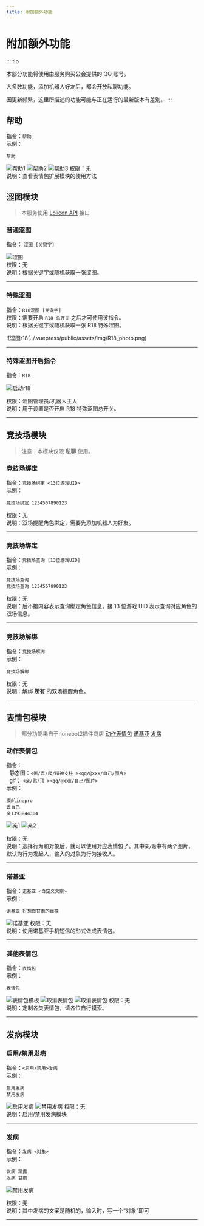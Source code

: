 ```yaml
---
title: 附加额外功能
---
```

# 附加额外功能
::: tip

本部分功能将使用由服务购买公会提供的 QQ 账号。

大多数功能，添加机器人好友后，都会开放私聊功能。
  
因更新频繁，这里所描述的功能可能与正在运行的最新版本有差别。
:::
## 帮助
指令：`帮助`  
示例：
```
帮助
```   

![帮助1](../.vuepress/public/assets/img/extra/help1.png)
![帮助2](../.vuepress/public/assets/img/extra/help2.png)
![帮助3](../.vuepress/public/assets/img/extra/help3.png)
权限：无  
说明：查看表情包扩展模块的使用方法

## 涩图模块

> 本服务使用 [Lolicon API](https://api.lolicon.app/) 接口

### 普通涩图
指令： `涩图 [关键字]` 

![涩图](../.vuepress/public/assets/img/photo_loli.png)     
权限：无      
说明：根据关键字或随机获取一张涩图。  

***

### 特殊涩图
指令：`R18涩图 [关键字]`    
权限：需要开启 `R18 总开关` 之后才可使用该指令。    
说明：根据关键字或随机获取一张 R18 特殊涩图。

![涩图r18(../.vuepress/public/assets/img/R18_photo.png)

***

### 特殊涩图开启指令
指令：`R18`  

![启动r18](../.vuepress/public/assets/img/R18.png)

权限：涩图管理员/机器人主人      
说明：用于设置是否开启 R18 特殊涩图总开关。  

***

## 竞技场模块
> 注意：本模块仅限 **私聊** 使用。
### 竞技场绑定
指令：`竞技场绑定 <13位游戏UID>`  
示例：
```
竞技场绑定 1234567890123
```   
权限：无  
说明：双场提醒角色绑定，需要先添加机器人为好友。  

***

### 竞技场绑定
指令：`竞技场查询 [13位游戏UID]`  
示例：
```
竞技场查询
竞技场查询 1234567890123
```   
权限：无  
说明：后不接内容表示查询绑定角色信息，接 13 位游戏 UID 表示查询对应角色的双场信息。 

***

### 竞技场解绑
指令：`竞技场解绑`  
示例：
```
竞技场解绑
```   
权限：无  
说明：解绑 **所有** 的双场提醒角色。
***
## 表情包模块
> 部分功能来自于nonebot2插件商店
> [动作表情包](https://github.com/noneplugin/nonebot-plugin-petpet)
> [诺基亚](https://github.com/noneplugin/nonebot-plugin-memes)
> [发病](https://github.com/noneplugin/nonebot-plugin-asoulcnki)
### 动作表情包
指令：  
&nbsp;&nbsp;静态图：`<撕/丢/爬/精神支柱 ><qq/@xxx/自己/图片>`   
&nbsp;&nbsp;gif：   `<亲/贴/顶 ><qq/@xxx/自己/图片>`   
示例：
```
摸@linepro
丢自己
亲1393844304
```
![亲1](../.vuepress/public/assets/img/extra/emoji_kiss1.png)
![亲2](../.vuepress/public/assets/img/extra/emoji_kiss.gif)

权限：无  
说明：选择行为和对象后，就可以使用对应表情包了。其中`亲/贴`中有两个图片，默认为行为发起人，输入的对象为行为接收人。
***
### 诺基亚
指令：`诺基亚 <自定义文案>`  
示例：
```
诺基亚 好想做甘雨的丝袜
```   
![诺基亚](../.vuepress/public/assets/img/extra/emoji_nokia.png)
权限：无  
说明：使用诺基亚手机短信的形式做成表情包。
***
### 其他表情包
指令：`表情包`  
示例：
```
表情包
```   
![表情包模板](../.vuepress/public/assets/img/extra/emoji.png)
![取消表情包](../.vuepress/public/assets/img/extra/emoji_cancel.png)
![取消表情包](../.vuepress/public/assets/img/extra/emoji_make.jpg)
权限：无  
说明：定制各类表情包，请各位自行摸索。
***


## 发病模块

### 启用/禁用发病
指令：`<启用/禁用>发病`  
示例：
```
启用发病
禁用发病
```   
![启用发病](../.vuepress/public/assets/img/extra/emoji_crazy_on.png)
![禁用发病](../.vuepress/public/assets/img/extra/emoji_crazy_off.png)
权限：无  
说明：启用/禁用发病模块
***

### 发病
指令：`发病 <对象>`  
示例：
```
发病 凯露
发病 甘雨
```   
![禁用发病](../.vuepress/public/assets/img/extra/emoji_crazy.png)

权限：无  
说明：其中发病的文案是随机的，输入时，写一个“对象”即可
***